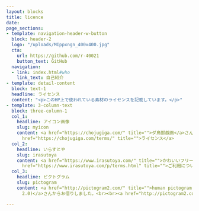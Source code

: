 ```yaml
---
layout: blocks
title: licence
date: 
page_sections:
- template: navigation-header-w-button
  block: header-2
  logo: "/uploads/MIppxngn_400x400.jpg"
  cta:
    url: https://github.com/r-40021
    button_text: GitHub
  navigation:
  - link: index.html#who
    link_text: 自己紹介
- template: detail-content
  block: text-1
  headline: ライセンス
  content: "<p>このHP上で使われている素材のライセンスを記載しています。</p>"
- template: 3-column-text
  block: three-column-1
  col_1:
    headline: アイコン画像
    slug: myicon
    content: <a href="https://chojugiga.com/" title="">ダ鳥獣戯画</a>さんからお借りしました。<br><br><a
      href="https://chojugiga.com/terms/" title="">ライセンス</a>
  col_2:
    headline: いらすとや
    slug: irasutoya
    content: <a href="https://www.irasutoya.com/" title="">かわいいフリー素材集いらすとや</a>さんからお借りしました。<br><br><a
      href="https://www.irasutoya.com/p/terms.html" title="">ご利用について</a>
  col_3:
    headline: ピクトグラム
    slug: pictogram
    content: <a href="http://pictogram2.com/" title="">human pictogram 2.0 (無料人物 ピクトグラム素材
      2.0)</a>さんからお借りしました。<br><br><a href="http://pictogram2.com/?page_id=39" title="">ライセンスとQ&amp;A</a>

---
```

